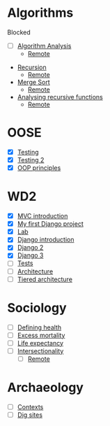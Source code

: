 # Algorithms
Blocked
- [ ] [Algorithm Analysis](file:///home/eilidhm/Downloads/L2.pptx)
	- [Remote](https://moodle.gla.ac.uk/pluginfile.php/5700083/mod_folder/content/0/L2.pptx?forcedownload=1)
- [Recursion](file:///home/eilidhm/Downloads/L4.pptx)
	- [Remote](https://moodle.gla.ac.uk/pluginfile.php/5700083/mod_folder/content/0/L4.pptx?forcedownload=1)
- [Merge Sort](file:///home/eilidhm/Downloads/L5.pptx)
	- [Remote](https://moodle.gla.ac.uk/pluginfile.php/5700083/mod_folder/content/0/L5.pptx?forcedownload=1)
- [Analysing recursive functions](file:///home/eilidhm/Downloads/L6.pptx)
	- [Remote](https://moodle.gla.ac.uk/pluginfile.php/5700083/mod_folder/content/0/L6.pptx?forcedownload=1)

# OOSE
- [x] [Testing](https://gla.sharepoint.com/:p:/s/COMPSCI2008OBJECT-ORIENTEDSOFTWAREENGINEERING2-2022-23/Ea5pDxhd975AlcAdGVAUvLEBOUmQk3Qfu7ZL0fsYsZ4sQA?e=yHm7Aw)
- [x] [Testing 2](https://gla.sharepoint.com/:p:/s/COMPSCI2008OBJECT-ORIENTEDSOFTWAREENGINEERING2-2022-23/ETS6xmkqkaRChHnmZdBD9GQByuKw44iO2yshYml1MfCDGw?e=dDvbXp)
- [x] [OOP principles](https://gla.sharepoint.com/:p:/s/COMPSCI2008OBJECT-ORIENTEDSOFTWAREENGINEERING2-2022-23/EaNEk_dq7lJNvdcvhWnWoPEBgrYQOxkQ8gpbGu0M5Y1BoQ?e=ZZx4kq)

# WD2
- [x] [MVC introduction](https://moodle.gla.ac.uk/pluginfile.php/6229322/mod_resource/content/2/L3-DjangoTutorialLecture1-notes.pdf)
- [x] [My first Django project](https://moodle.gla.ac.uk/pluginfile.php/6229631/mod_resource/content/2/L4-DjangoTutorialLecture2-notes.pdf)
- [x] [Lab](https://moodle.gla.ac.uk/pluginfile.php/5700450/mod_resource/content/9/WAD2-Labs-Weeks1-5.pdf)
- [x] [Django introduction](https://moodle.gla.ac.uk/pluginfile.php/6229322/mod_resource/content/2/L3-DjangoTutorialLecture1-notes.pdf)
- [x] [Django 2](https://moodle.gla.ac.uk/pluginfile.php/6229631/mod_resource/content/2/L4-DjangoTutorialLecture2-notes.pdf)
- [x] [Django 3](https://moodle.gla.ac.uk/pluginfile.php/6233543/mod_resource/content/1/L5-DjangoTutorialLecture3-notes.pdf)
- [ ] [Tests](https://moodle.gla.ac.uk/pluginfile.php/6241001/mod_resource/content/1/L6-DjangoTutorialLecture4-notes.pdf)
- [ ] [Architecture](https://moodle.gla.ac.uk/pluginfile.php/6243215/mod_resource/content/0/L7-System-Architecture-notes.pdf)
- [ ] [Tiered architecture](https://moodle.gla.ac.uk/pluginfile.php/6250322/mod_resource/content/0/L8-System-Architecture2-notes.pdf)

# Sociology
- [ ] [Defining health](https://moodle.gla.ac.uk/pluginfile.php/6090813/mod_folder/content/0/Lecture%201%20-%20the%20sociology%20of%20health%20and%20illness.pptx?forcedownload=1)
- [ ] [Excess mortality](https://moodle.gla.ac.uk/pluginfile.php/6090815/mod_folder/content/0/Lecture%203.pptx?forcedownload=1)
- [ ] [Life expectancy](https://moodle.gla.ac.uk/pluginfile.php/6090816/mod_folder/content/0/Lecture%204%20-%20Why%20have%20life%20expectancy%20trends%20stopped%20improving%20Lessons%20in%20the%20methods%20of%20science%2C%20uncertainty%20and%20politics.pptx?forcedownload=1)
- [ ] [Intersectionality](file:///home/eilidhm/Downloads/Level-2-Gender-and-Ethnicity-2022_23_Lecture-2.pptx)
	- [ ] [Remote](https://moodle.gla.ac.uk/mod/resource/view.php?id=3483646)

# Archaeology
- [ ] [Contexts](https://moodle.gla.ac.uk/pluginfile.php/5735928/mod_resource/content/2/02%20Archaeology%20and%20Material%20Culture%202223.pdf)
- [ ] [Dig sites](https://moodle.gla.ac.uk/pluginfile.php/5735938/mod_resource/content/2/03%20What%20is%20a%20site%202223.pdf)